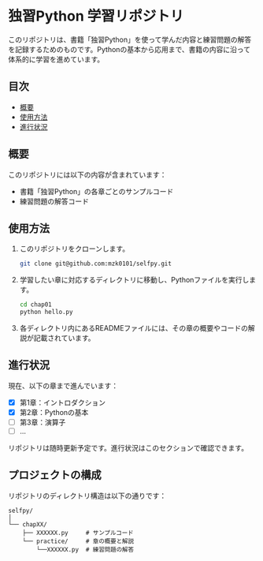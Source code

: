 # 独習Python 学習リポジトリ

このリポジトリは、書籍「独習Python」を使って学んだ内容と練習問題の解答を記録するためのものです。Pythonの基本から応用まで、書籍の内容に沿って体系的に学習を進めています。

## 目次

- [概要](#概要)
- [使用方法](#使用方法)
- [進行状況](#進行状況)

## 概要

このリポジトリには以下の内容が含まれています：
- 書籍「独習Python」の各章ごとのサンプルコード
- 練習問題の解答コード

## 使用方法

1. このリポジトリをクローンします。

    ```bash
    git clone git@github.com:mzk0101/selfpy.git
    ```

2. 学習したい章に対応するディレクトリに移動し、Pythonファイルを実行します。

    ```bash
    cd chap01
    python hello.py
    ```

3. 各ディレクトリ内にあるREADMEファイルには、その章の概要やコードの解説が記載されています。

## 進行状況

現在、以下の章まで進んでいます：

- [x] 第1章：イントロダクション
- [x] 第2章：Pythonの基本
- [ ] 第3章：演算子
- [ ] ...

リポジトリは随時更新予定です。進行状況はこのセクションで確認できます。

## プロジェクトの構成

リポジトリのディレクトリ構造は以下の通りです：

```plaintext
selfpy/
│
└── chapXX/
    ├── XXXXXX.py     # サンプルコード
    └── practice/     # 章の概要と解説
        └──XXXXXX.py  # 練習問題の解答